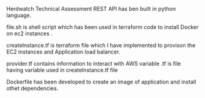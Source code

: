 Herdwatch Technical Assessment
REST API has ben built in python language.

file.sh is shell script which has been used in terraform code to install Docker on ec2 instances .

createInstance.tf is terraform file which I have implemented to provison the EC2 instances and Application load balancer.

provider.tf contains information to interact with AWS
variable .tf is file having variable used in createInstance.tf file

Dockerfile has been developed to create an image of application and install othet dependencies.


